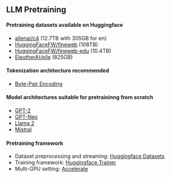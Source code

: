 ## LLM Pretraining

#### Pretraining datasets available on Huggingface
- [allenai/c4](https://huggingface.co/datasets/allenai/c4) (12.7TB with 305GB for en)
- [HuggingFaceFW/fineweb](https://huggingface.co/datasets/HuggingFaceFW/fineweb) (108TB)
- [HuggingFaceFW/fineweb-edu](https://huggingface.co/datasets/HuggingFaceFW/fineweb-edu) (10.4TB)
- [EleutherAI/pile](https://huggingface.co/datasets/EleutherAI/pile) (825GB)

#### Tokenization architecture recommended
- [Byte-Pair Encoding](https://huggingface.co/learn/llm-course/en/chapter6/5)

#### Model architectures suitable for pretraininng from scratch
- [GPT-2](https://huggingface.co/docs/transformers/en/model_doc/gpt2)
- [GPT-Neo](https://huggingface.co/docs/transformers/en/model_doc/gpt_neo)
- [Llama 2](https://huggingface.co/docs/transformers/en/model_doc/llama2)
- [Mistral](https://huggingface.co/docs/transformers/en/model_doc/mistral)

#### Pretraining framework
- Dataset preprocessing and streaming: [Huggingface Datasets](https://huggingface.co/docs/datasets/en/index)
- Training framework: [Huggingface Trainer](https://huggingface.co/docs/transformers/en/main_classes/trainer)
- Multi-GPU setting: [Accelerate](https://huggingface.co/docs/accelerate/en/index)
